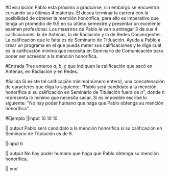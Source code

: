 #Descripción
Pablo esta próximo a graduarse, sin embargo se encuentra cursando sus últimas 4 materias.
Él desea terminar la carrera con la posibilidad de obtener la mención honorífica, para ello es imperativo que tenga un 
promedio de 9.5 en su último semestre y presentar un excelente examen profesional.
Los maestros de Pablo le van a entregar 3 de sus 4 calificaciones: la de Antenas, la de Radiación y la de Redes Convergentes.
La calificación que le falta es de Seminario de Titluación.
Ayuda a Pablo a crear un programa en el que pueda meter sus calificaciones y le diga cuál es la calificación mínima que necesita en Seminario de Comunicación para poder ser acreedor a la mención honorífica.

#Entrada
Tres enteros $a$, $b$, $c$ que indiquen la calificación que sacó en Antenas, en Radiación y en Redes.

#Salida
Si existe tal calificación mínima(número entero), una concatenación de caracteres que diga lo siguiente:
"Pablo será candidato a la mención honorífica si su calificación en Seminario de Titulación fuera de $n$", donde $n$ representa lo mínimo que necesita sacar. 
Si es imposible escribe lo siguiente:
"No hay poder humano que haga que Pablo obtenga su mención honorífica".


#Ejemplo
||input
10
10
10

|| output
Pablo será candidato a la mención honorífica si su calificación en Seminario de Titulación es de 8.

||input
6

|| output
No hay poder humano que haga que Pablo obtenga su mención honorífica.

|| end